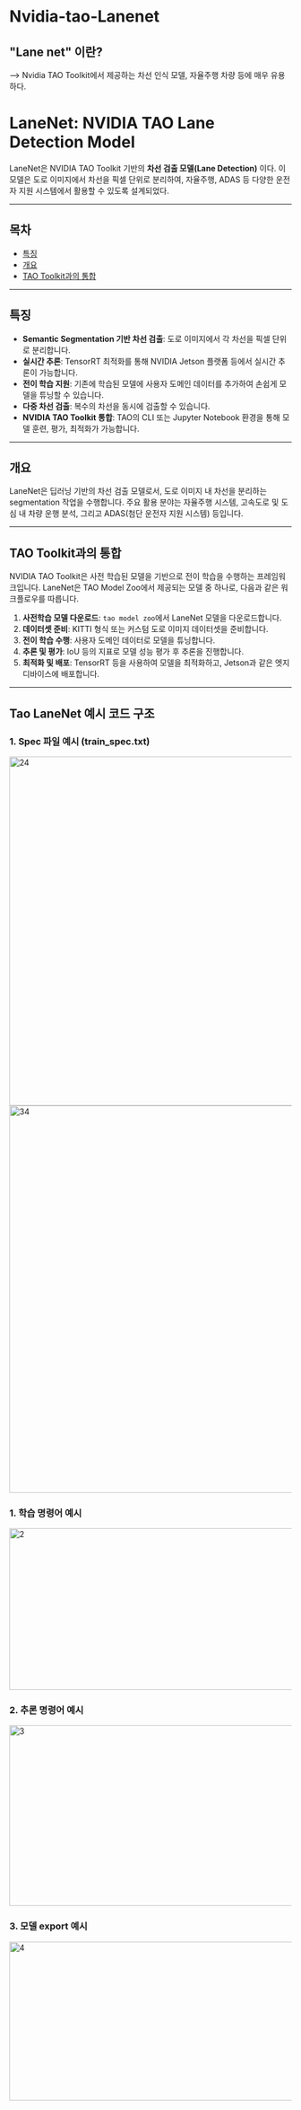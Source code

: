 # Nvidia-tao-Lanenet
## "Lane net" 이란?
--> Nvidia TAO Toolkit에서 제공하는 차선 인식 모델, 자율주행 차량 등에 매우 유용하다.
# LaneNet: NVIDIA TAO Lane Detection Model

LaneNet은 NVIDIA TAO Toolkit 기반의 **차선 검출 모델(Lane Detection)** 이다. 이 모델은 도로 이미지에서 차선을 픽셀 단위로 분리하여, 자율주행, ADAS 등 다양한 운전자 지원 시스템에서 활용할 수 있도록 설계되었다.

---

## 목차

- [특징](#%ED%8A%B9%EC%A7%95)
- [개요](#%EA%B0%9C%EC%9A%94)
- [TAO Toolkit과의 통합](#tao-toolkit%EC%99%80%EC%9D%98-%ED%86%B5%ED%95%A9)

---

## 특징

- **Semantic Segmentation 기반 차선 검출**: 도로 이미지에서 각 차선을 픽셀 단위로 분리합니다.
- **실시간 추론**: TensorRT 최적화를 통해 NVIDIA Jetson 플랫폼 등에서 실시간 추론이 가능합니다.
- **전이 학습 지원**: 기존에 학습된 모델에 사용자 도메인 데이터를 추가하여 손쉽게 모델을 튜닝할 수 있습니다.
- **다중 차선 검출**: 복수의 차선을 동시에 검출할 수 있습니다.
- **NVIDIA TAO Toolkit 통합**: TAO의 CLI 또는 Jupyter Notebook 환경을 통해 모델 훈련, 평가, 최적화가 가능합니다.

---

## 개요

LaneNet은 딥러닝 기반의 차선 검출 모델로서, 도로 이미지 내 차선을 분리하는 segmentation 작업을 수행합니다. 주요 활용 분야는 자율주행 시스템, 고속도로 및 도심 내 차량 운행 분석, 그리고 ADAS(첨단 운전자 지원 시스템) 등입니다.

---

## TAO Toolkit과의 통합

NVIDIA TAO Toolkit은 사전 학습된 모델을 기반으로 전이 학습을 수행하는 프레임워크입니다. LaneNet은 TAO Model Zoo에서 제공되는 모델 중 하나로, 다음과 같은 워크플로우를 따릅니다.

1. **사전학습 모델 다운로드**: `tao model zoo`에서 LaneNet 모델을 다운로드합니다.
2. **데이터셋 준비**: KITTI 형식 또는 커스텀 도로 이미지 데이터셋을 준비합니다.
3. **전이 학습 수행**: 사용자 도메인 데이터로 모델을 튜닝합니다.
4. **추론 및 평가**: IoU 등의 지표로 모델 성능 평가 후 추론을 진행합니다.
5. **최적화 및 배포**: TensorRT 등을 사용하여 모델을 최적화하고, Jetson과 같은 엣지 디바이스에 배포합니다.

---
## Tao LaneNet 예시 코드 구조 

### 1. Spec 파일 예시 (train_spec.txt)
<img width="865" height="622" alt="24" src="https://github.com/user-attachments/assets/72e490e8-6689-4325-a35e-c3df9bc29f7d" />
<img width="695" height="690" alt="34" src="https://github.com/user-attachments/assets/8671edfc-9673-4d79-a0f7-8c1aba73af56" />


### 1. 학습 명령어 예시 
<img width="1016" height="288" alt="2" src="https://github.com/user-attachments/assets/bf2f4da3-cb9b-4df2-93a5-1f508c594c7e" />

### 2. 추론 명령어 예시
<img width="802" height="322" alt="3" src="https://github.com/user-attachments/assets/b835c2a7-4ce2-40a1-8d66-78cefb2e4f8d" />

### 3. 모델 export 예시
<img width="822" height="283" alt="4" src="https://github.com/user-attachments/assets/0efd9c11-7043-4e6c-911b-b22fa5294d28" />



